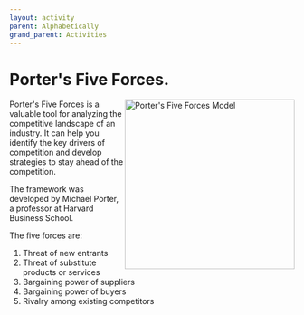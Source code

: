 ```yaml
---
layout: activity
parent: Alphabetically
grand_parent: Activities
---
```



# Porter's Five Forces.

<img src="https://upload.wikimedia.org/wikipedia/commons/2/2b/Elements_of_Industry_Structure.svg" alt="Porter's Five Forces Model" width="300" align="right" />

Porter's Five Forces is a valuable tool for analyzing the competitive landscape of an industry. It can help you identify the key drivers of competition and develop strategies to stay ahead of the competition. 

The framework was developed by Michael Porter, a professor at Harvard Business School. 



The five forces are: 
1. Threat of new entrants 
2. Threat of substitute products or services 
3. Bargaining power of suppliers 
4. Bargaining power of buyers 
5. Rivalry among existing competitors 
 
